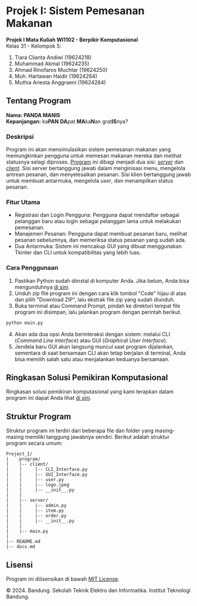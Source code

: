 # Projek I: Sistem Pemesanan Makanan
**Projek I Mata Kuliah WI1102 - Berpikir Komputasional**  
Kelas 31 - Kelompok 5:
1. Tiara Clianta Andiwi (19624218) 
2. Muhammad Akmal (19624235) 
3. Ahmad Rinofaros Muchtar (19624250) 
4. Muh. Hartawan Haidir (19624264) 
5. Muthia Ariesta Anggraeni (19624284) 

## Tentang Program
**Nama: PANDA MANIS**  
**Kepanjangan:** ka**PAN** **DA**pat **MA**ka**N**an grat**IS**nya?

### Deskripsi
Program ini akan mensimulasikan sistem pemesanan makanan yang memungkinkan pengguna untuk memesan makanan mereka dan melihat statusnya selagi diproses. [Program](program\main.py) ini dibagi menjadi dua sisi: [*server*](program\server\__init__.py) dan [*client*](program\client\__init__.py). Sisi server bertanggung jawab dalam menginisasi menu, mengelola antrean pesanan, dan menyelesaikan pesanan. Sisi klien bertanggung jawab untuk membuat antarmuka, mengelola *user*, dan menampilkan status pesanan.

### Fitur Utama
- Registrasi dan Login Pengguna: Pengguna dapat mendaftar sebagai pelanggan baru atau login sebagai pelanggan lama untuk melakukan pemesanan.
- Manajemen Pesanan: Pengguna dapat membuat pesanan baru, melihat pesanan sebelumnya, dan memeriksa status pesanan yang sudah ada.
- Dua Antarmuka: Sistem ini mencakup GUI yang dibuat menggunakan Tkinter dan CLI untuk kompatibilitas yang lebih luas.

### Cara Penggunaan
1. Pastikan Python sudah diinstal di komputer Anda. Jika belum, Anda bisa mengunduhnya [di sini](https://www.python.org/downloads/).  
2. Unduh zip file program ini dengan cara klik tombol "Code" hijau di atas dan pilih "Download ZIP", lalu ekstrak file zip yang sudah diunduh.
3. Buka terminal atau Command Prompt, pindah ke direktori tempat file program ini disimpan, lalu jalankan program dengan perintah berikut.
```sh
python main.py
```
4. Akan ada dua opsi Anda berinteraksi dengan sistem: melalui CLI (*Command Line Interface*) atau GUI (*Graphical User Interface*). 
5. Jendela baru GUI akan langsung muncul saat program dijalankan, sementara di saat bersamaan CLI akan tetap berjalan di terminal, Anda bisa memilih salah satu atau menjalankan keduanya bersamaan.

## Ringkasan Solusi Pemikiran Komputasional
Ringkasan solusi pemikiran komputasional yang kami terapkan dalam program ini dapat Anda lihat [di sini](docs.md).

## Struktur Program
Struktur program ini terdiri dari beberapa file dan folder yang masing-masing memiliki tanggung jawabnya sendiri. Berikut adalah struktur program secara umum:

    Project_I/
    |    program/
    |    |-- client/
    |    |     |-- CLI_Interface.py
    |    |     |-- GUI_Interface.py
    |    |     |-- user.py
    |    |     |-- logo.jpeg    
    |    |     |-- __init__.py
    |    |
    |    |-- server/
    |    |     |-- admin.py
    |    |     |-- item.py
    |    |     |-- order.py
    |    |     |-- __init__.py
    |    |
    |    |-- main.py
    |
    |-- README.md
    |-- docs.md

## Lisensi
Program ini dilisensikan di bawah [MIT License](LICENSE).

&copy;  2024. Bandung. Sekolah Teknik Elektro dan Informatika. Institut Teknologi Bandung.
